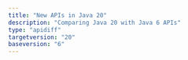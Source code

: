 ```yaml
---
title: "New APIs in Java 20"
description: "Comparing Java 20 with Java 6 APIs"
type: "apidiff"
targetversion: "20"
baseversion: "6"
---
```


